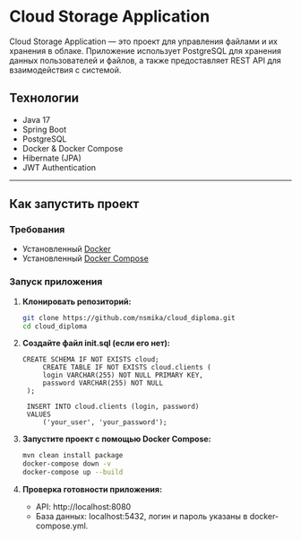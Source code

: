 # Cloud Storage Application

Cloud Storage Application — это проект для управления файлами и их хранения в облаке. Приложение использует PostgreSQL
для хранения данных пользователей и файлов, а также предоставляет REST API для взаимодействия с системой.

## **Технологии**

- Java 17
- Spring Boot
- PostgreSQL
- Docker & Docker Compose
- Hibernate (JPA)
- JWT Authentication

---

## **Как запустить проект**

### **Требования**

- Установленный [Docker](https://www.docker.com/)
- Установленный [Docker Compose](https://docs.docker.com/compose/)

### **Запуск приложения**

1. **Клонировать репозиторий:**
   ```bash
   git clone https://github.com/nsmika/cloud_diploma.git
   cd cloud_diploma
   
2. **Создайте файл init.sql (если его нет):**

       CREATE SCHEMA IF NOT EXISTS cloud;
            CREATE TABLE IF NOT EXISTS cloud.clients (
            login VARCHAR(255) NOT NULL PRIMARY KEY,
            password VARCHAR(255) NOT NULL
        );

        INSERT INTO cloud.clients (login, password)
        VALUES
            ('your_user', 'your_password');

3. **Запустите проект с помощью Docker Compose:**
   ```bash
   mvn clean install package
   docker-compose down -v
   docker-compose up --build

4. **Проверка готовности приложения:**
   - API: http://localhost:8080
   - База данных: localhost:5432, логин и пароль указаны в docker-compose.yml.

